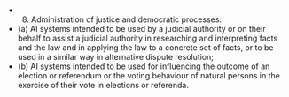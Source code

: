 - 8. Administration  of  justice  and  democratic  processes:
- (a) AI  systems  intended  to  be  used  by  a  judicial  authority  or  on  their  behalf  to  assist  a  judicial  authority  in researching and interpreting facts and the law and in applying the law to a concrete set of facts, or to be used in a  similar  way  in  alternative  dispute  resolution;
- (b) AI  systems  intended  to  be  used  for  influencing  the  outcome  of  an  election  or  referendum  or  the  voting behaviour  of  natural  persons  in  the  exercise  of  their  vote  in  elections  or  referenda.  
